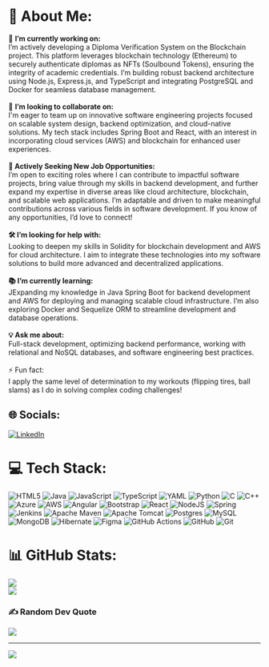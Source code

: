 # 💫 About Me:
🚀 **I’m currently working on:** <br>I’m actively developing a Diploma Verification System on the Blockchain project. This platform leverages blockchain technology (Ethereum) to securely authenticate diplomas as NFTs (Soulbound Tokens), ensuring the integrity of academic credentials. I’m building robust backend architecture using Node.js, Express.js, and TypeScript and integrating PostgreSQL and Docker for seamless database management.<br><br>🤝 **I’m looking to collaborate on:** <br>I'm eager to team up on innovative software engineering projects focused on scalable system design, backend optimization, and cloud-native solutions. My tech stack includes Spring Boot and React, with an interest in incorporating cloud services (AWS) and blockchain for enhanced user experiences.<br><br> **💼 Actively Seeking New Job Opportunities:** <br>I’m open to exciting roles where I can contribute to impactful software projects, bring value through my skills in backend development, and further expand my expertise in diverse areas like cloud architecture, blockchain, and scalable web applications. I’m adaptable and driven to make meaningful contributions across various fields in software development. If you know of any opportunities, I’d love to connect!<br><br> **🛠️ I’m looking for help with:** <br>Looking to deepen my skills in Solidity for blockchain development and AWS for cloud architecture. I aim to integrate these technologies into my software solutions to build more advanced and decentralized applications.<br><br> **📚 I’m currently learning:** <br>JExpanding my knowledge in Java Spring Boot for backend development and AWS for deploying and managing scalable cloud infrastructure. I’m also exploring Docker and Sequelize ORM to streamline development and database operations.<br><br> **💡 Ask me about:** <br>Full-stack development, optimizing backend performance, working with relational and NoSQL databases, and software engineering best practices.<br><br>⚡ Fun fact:<br>I apply the same level of determination to my workouts (flipping tires, ball slams) as I do in solving complex coding challenges!


## 🌐 Socials:
[![LinkedIn](https://img.shields.io/badge/LinkedIn-%230077B5.svg?logo=linkedin&logoColor=white)](https://linkedin.com/in/kareemabdose) 

# 💻 Tech Stack:
![HTML5](https://img.shields.io/badge/html5-%23E34F26.svg?style=for-the-badge&logo=html5&logoColor=white) ![Java](https://img.shields.io/badge/java-%23ED8B00.svg?style=for-the-badge&logo=openjdk&logoColor=white) ![JavaScript](https://img.shields.io/badge/javascript-%23323330.svg?style=for-the-badge&logo=javascript&logoColor=%23F7DF1E) ![TypeScript](https://img.shields.io/badge/typescript-%23007ACC.svg?style=for-the-badge&logo=typescript&logoColor=white) ![YAML](https://img.shields.io/badge/yaml-%23ffffff.svg?style=for-the-badge&logo=yaml&logoColor=151515) ![Python](https://img.shields.io/badge/python-3670A0?style=for-the-badge&logo=python&logoColor=ffdd54) ![C](https://img.shields.io/badge/c-%2300599C.svg?style=for-the-badge&logo=c&logoColor=white) ![C++](https://img.shields.io/badge/c++-%2300599C.svg?style=for-the-badge&logo=c%2B%2B&logoColor=white) ![Azure](https://img.shields.io/badge/azure-%230072C6.svg?style=for-the-badge&logo=microsoftazure&logoColor=white) ![AWS](https://img.shields.io/badge/AWS-%23FF9900.svg?style=for-the-badge&logo=amazon-aws&logoColor=white) ![Angular](https://img.shields.io/badge/angular-%23DD0031.svg?style=for-the-badge&logo=angular&logoColor=white) ![Bootstrap](https://img.shields.io/badge/bootstrap-%238511FA.svg?style=for-the-badge&logo=bootstrap&logoColor=white) ![React](https://img.shields.io/badge/react-%2320232a.svg?style=for-the-badge&logo=react&logoColor=%2361DAFB) ![NodeJS](https://img.shields.io/badge/node.js-6DA55F?style=for-the-badge&logo=node.js&logoColor=white) ![Spring](https://img.shields.io/badge/spring-%236DB33F.svg?style=for-the-badge&logo=spring&logoColor=white) ![Jenkins](https://img.shields.io/badge/jenkins-%232C5263.svg?style=for-the-badge&logo=jenkins&logoColor=white) ![Apache Maven](https://img.shields.io/badge/Apache%20Maven-C71A36?style=for-the-badge&logo=Apache%20Maven&logoColor=white) ![Apache Tomcat](https://img.shields.io/badge/apache%20tomcat-%23F8DC75.svg?style=for-the-badge&logo=apache-tomcat&logoColor=black) ![Postgres](https://img.shields.io/badge/postgres-%23316192.svg?style=for-the-badge&logo=postgresql&logoColor=white) ![MySQL](https://img.shields.io/badge/mysql-4479A1.svg?style=for-the-badge&logo=mysql&logoColor=white) ![MongoDB](https://img.shields.io/badge/MongoDB-%234ea94b.svg?style=for-the-badge&logo=mongodb&logoColor=white) ![Hibernate](https://img.shields.io/badge/Hibernate-59666C?style=for-the-badge&logo=Hibernate&logoColor=white) ![Figma](https://img.shields.io/badge/figma-%23F24E1E.svg?style=for-the-badge&logo=figma&logoColor=white) ![GitHub Actions](https://img.shields.io/badge/github%20actions-%232671E5.svg?style=for-the-badge&logo=githubactions&logoColor=white) ![GitHub](https://img.shields.io/badge/github-%23121011.svg?style=for-the-badge&logo=github&logoColor=white) ![Git](https://img.shields.io/badge/git-%23F05033.svg?style=for-the-badge&logo=git&logoColor=white)
# 📊 GitHub Stats:
![](https://github-readme-streak-stats.herokuapp.com/?user=kareemabdose&theme=dark&hide_border=false)<br/>
![](https://github-readme-stats.vercel.app/api/top-langs/?username=kareemabdose&theme=dark&hide_border=false&include_all_commits=true&count_private=false&layout=compact)

### ✍️ Random Dev Quote
![](https://quotes-github-readme.vercel.app/api?type=horizontal&theme=radical)

---
[![](https://visitcount.itsvg.in/api?id=kareemabdose&icon=0&color=0)](https://visitcount.itsvg.in)

<!-- Proudly created with GPRM ( https://gprm.itsvg.in ) -->
